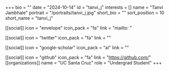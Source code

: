+++
bio = "" 
date = "2024-10-14" 
id = "tanvi_j" 
interests = [] 
name = "Tanvi Jambhale" 
portrait = "/portraits/tanvi_j.jpg" 
short_bio = "" 
sort_position = 10
 short_name = "tanvi_j" 

[[social]] 
    icon = "envelope" 
    icon_pack = "fa" 
    link = "mailto: "

 [[social]] 
    icon = "twitter" 
    icon_pack = "fa" 
    link = "" 

[[social]] 
    icon = "google-scholar" 
    icon_pack = "ai" 
    link = "" 

[[social]] 
    icon = "github" 
    icon_pack = "fa" 
    link = "https://github.com/" 
[[organizations]] 
     name = "UC Santa Cruz" 
      role = "Undergrad Student" 
+++
